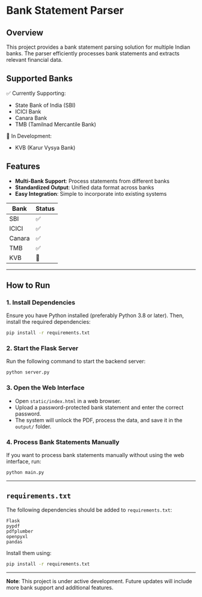 # Bank Statement Parser

## Overview
This project provides a bank statement parsing solution for multiple Indian banks. The parser efficiently processes bank statements and extracts relevant financial data.

## Supported Banks
✅ Currently Supporting:
- State Bank of India (SBI)
- ICICI Bank
- Canara Bank
- TMB (Tamilnad Mercantile Bank)

🚧 In Development:
- KVB (Karur Vysya Bank)

## Features
- **Multi-Bank Support**: Process statements from different banks
- **Standardized Output**: Unified data format across banks
- **Easy Integration**: Simple to incorporate into existing systems

| Bank  | Status |
|-------|--------|
| SBI   | ✅ |
| ICICI | ✅ |
| Canara | ✅ |
| TMB   | ✅ |
| KVB   | 🚧 |

---

## How to Run

### 1. Install Dependencies
Ensure you have Python installed (preferably Python 3.8 or later). Then, install the required dependencies:

```bash
pip install -r requirements.txt
```

### 2. Start the Flask Server
Run the following command to start the backend server:

```bash
python server.py
```

### 3. Open the Web Interface
- Open `static/index.html` in a web browser.
- Upload a password-protected bank statement and enter the correct password.
- The system will unlock the PDF, process the data, and save it in the `output/` folder.

### 4. Process Bank Statements Manually
If you want to process bank statements manually without using the web interface, run:

```bash
python main.py
```

---

## `requirements.txt`
The following dependencies should be added to `requirements.txt`:

```
Flask
pypdf
pdfplumber
openpyxl
pandas
```

Install them using:
```bash
pip install -r requirements.txt
```

---

**Note**: This project is under active development. Future updates will include more bank support and additional features.

